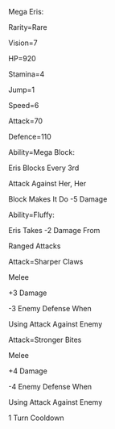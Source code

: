 Mega Eris:

Rarity=Rare

Vision=7

HP=920

Stamina=4

Jump=1

Speed=6

Attack=70

Defence=110

Ability=Mega Block:

Eris Blocks Every 3rd 

Attack Against Her, Her

Block Makes It Do -5 Damage

Ability=Fluffy:

Eris Takes -2 Damage From

Ranged Attacks

Attack=Sharper Claws

Melee 

+3 Damage

-3 Enemy Defense When

Using Attack Against Enemy

Attack=Stronger Bites

Melee

+4 Damage

-4 Enemy Defense When

Using Attack Against Enemy

1 Turn Cooldown
